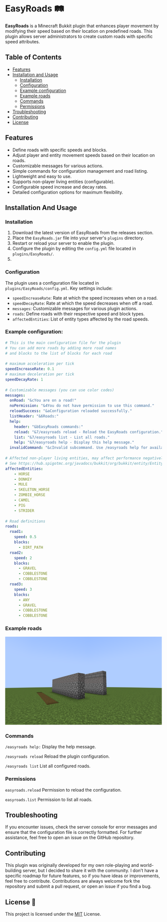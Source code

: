 # EasyRoads 🛤

**EasyRoads** is a Minecraft Bukkit plugin that enhances player movement by modifying their speed based on their
location on predefined roads. This plugin allows server administrators to create custom roads with specific speed
attributes.

## Table of Contents

- [Features](#features)
- [Installation and Usage](#installation-and-usage)
    - [Installation](#installation)
    - [Configuration](#configuration)
    - [Example configuration](#example-configuration)
    - [Example roads](#example-roads)
    - [Commands](#commands)
    - [Permissions](#permissions)
- [Troubleshooting](#troubleshooting)
- [Contributing](#contributing)
- [License](#license)

## Features

- Define roads with specific speeds and blocks.
- Adjust player and entity movement speeds based on their location on roads.
- Customizable messages for various actions.
- Simple commands for configuration management and road listing.
- Lightweight and easy to use.
- Supports non-player living entities (configurable).
- Configurable speed increase and decay rates.
- Detailed configuration options for maximum flexibility.

## Installation And Usage

### Installation

1. Download the latest version of EasyRoads from the releases section.
2. Place the `EasyRoads.jar` file into your server's `plugins` directory.
3. Restart or reload your server to enable the plugin.
4. Configure the plugin by editing the `config.yml` file located in `plugins/EasyRoads/`.
5.

### Configuration

The plugin uses a configuration file located in `plugins/EasyRoads/config.yml`. Key settings include:

- `speedIncreaseRate`: Rate at which the speed increases when on a road.
- `speedDecayRate`: Rate at which the speed decreases when off a road.
- `messages`: Customizable messages for various plugin actions.
- `roads`: Define roads with their respective speed and block types.
- `affectedEntities`: List of entity types affected by the road speeds.

### Example configuration:

```yaml
# This is the main configuration file for the plugin
# You can add more roads by adding more road names
# and blocks to the list of blocks for each road

# maximum acceleration per tick
speedIncreaseRate: 0.1
# maximum deceleration per tick
speedDecayRate: 1

# Customizable messages (you can use color codes)
messages:
  onRoad: "&cYou are on a road!"
  noPermission: "&4You do not have permission to use this command."
  reloadSuccess: "&aConfiguration reloaded successfully."
  listHeader: "&6Roads:"
  help:
    header: "&bEasyRoads commands:"
    reload: "&7/easyroads reload - Reload the EasyRoads configuration."
    list: "&7/easyroads list - List all roads."
    help: "&7/easyroads help - Display this help message."
  invalidCommand: "&cInvalid subcommand. Use /easyroads help for available commands."

# Affected non-player living entities, may affect performance negatively
# See https://hub.spigotmc.org/javadocs/bukkit/org/bukkit/entity/EntityType.html
affectedEntities:
    - HORSE
    - DONKEY
    - MULE
    - SKELETON_HORSE
    - ZOMBIE_HORSE
    - CAMEL
    - PIG
    - STRIDER

# Road definitions
roads:
  road1:
    speed: 0.5
    blocks:
      - DIRT_PATH
  road2:
    speed: 2
    blocks:
      - GRAVEL
      - COBBLESTONE
      - COBBLESTONE
  road3:
    speed: 3
    blocks:
      - ANY
      - GRAVEL
      - COBBLESTONE
      - COBBLESTONE

```

### Example roads

![Example Road](photos/example.png)

### Commands

```/easyroads help:``` Display the help message.

```/easyroads reload``` Reload the plugin configuration.

```/easyroads list``` List all configured roads.

### Permissions

```easyroads.reload``` Permission to reload the configuration.

```easyroads.list``` Permission to list all roads.

## Troubleshooting

If you encounter issues, check the server console for error messages and ensure that the configuration file is correctly
formatted. For further assistance, feel free to open an issue on the GitHub repository.

## Contributing

This plugin was originally developed for my own role-playing and world-building server,
but I decided to share it with the community. 
I don’t have a specific roadmap for future features, 
so if you have ideas or improvements, 
feel free to contribute. 
Contributions are always welcome
fork the repository and submit a pull request, 
or open an issue if you find a bug.

## License 📜

This project is licensed under the [MIT](LICENSE) License.

